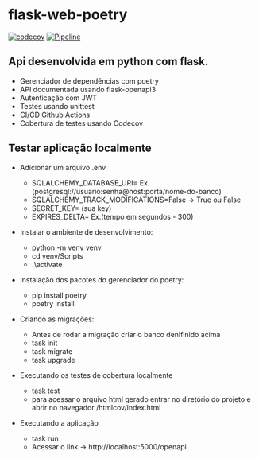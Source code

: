 # flask-web-poetry
[![codecov](https://codecov.io/gh/gbalves1989/flask-poetry/branch/main/graph/badge.svg?token=8BJ02V70OK)](https://codecov.io/gh/gbalves1989/flask-web-poetry)
[![Pipeline](https://github.com/gbalves1989/flask-poetry/actions/workflows/pipeline.yaml/badge.svg)](https://github.com/gbalves1989/flask-poetry/actions/workflows/pipeline.yaml)

## Api desenvolvida em python com flask.
- Gerenciador de dependências com poetry
- API documentada usando flask-openapi3
- Autenticação com JWT
- Testes usando unittest
- CI/CD Github Actions
- Cobertura de testes usando Codecov 

## Testar aplicação localmente
- Adicionar um arquivo .env
  - SQLALCHEMY_DATABASE_URI= Ex.(postgresql://usuario:senha@host:porta/nome-do-banco) 
  - SQLALCHEMY_TRACK_MODIFICATIONS=False -> True ou False
  - SECRET_KEY= (sua key)
  - EXPIRES_DELTA= Ex.(tempo em segundos - 300)

- Instalar o ambiente de desenvolvimento:
  - python -m venv venv
  - cd venv/Scripts
  - .\activate
  
- Instalação dos pacotes do gerenciador do poetry:
  - pip install poetry
  - poetry install

- Criando as migrações: 
  - Antes de rodar a migração criar o banco denifinido acima
  - task init
  - task migrate
  - task upgrade 

- Executando os testes de cobertura localmente
  - task test
  - para acessar o arquivo html gerado entrar no diretório do projeto e abrir no navegador /htmlcov/index.html

- Executando a aplicação
  - task run
  - Acessar o link -> http://localhost:5000/openapi 
